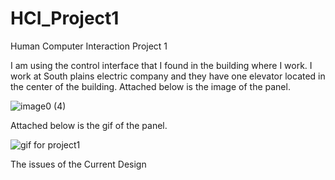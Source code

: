 # HCI_Project1
Human Computer Interaction Project 1


I am using the control interface that I found in the building where I work. I work at South plains electric company and they have one elevator located in the center of the building. Attached below is the image of the panel.

   ![image0 (4)](https://user-images.githubusercontent.com/70035779/192916821-c08b1ffb-7b6a-4d34-b4e7-88dfedf59604.jpeg)

Attached below is the gif of the panel.

   ![gif for project1](https://user-images.githubusercontent.com/70035779/192917343-54140c8e-2826-4479-842a-f5058feb85e5.gif)


The issues of the Current Design




